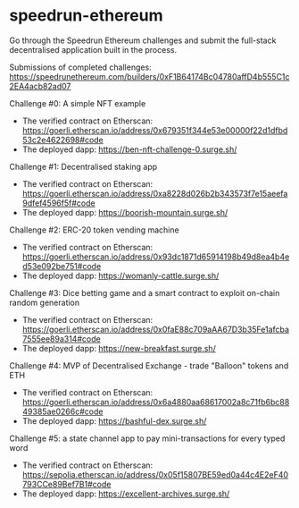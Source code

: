 # speedrun-ethereum

Go through the Speedrun Ethereum challenges and submit the full-stack decentralised application built in the process. 

Submissions of completed challenges: https://speedrunethereum.com/builders/0xF1B64174Bc04780affD4b555C1c2EA4acb82ad07

Challenge #0: A simple NFT example
- The verified contract on Etherscan: https://goerli.etherscan.io/address/0x679351f344e53e00000f22d1dfbd53c2e4622698#code
- The deployed dapp: https://ben-nft-challenge-0.surge.sh/

Challenge #1: Decentralised staking app
- The verified contract on Etherscan: https://goerli.etherscan.io/address/0xa8228d026b2b343573f7e15aeefa9dfef4596f5f#code
- The deployed dapp: https://boorish-mountain.surge.sh/

Challenge #2: ERC-20 token vending machine
- The verified contract on Etherscan: https://goerli.etherscan.io/address/0x93dc1871d65914198b49d8ea4b4ed53e092be751#code
- The deployed dapp: https://womanly-cattle.surge.sh/

Challenge #3: Dice betting game and a smart contract to exploit on-chain random generation
- The verified contract on Etherscan: https://goerli.etherscan.io/address/0x0faE88c709aAA67D3b35Fe1afcba7555ee89a314#code
- The deployed dapp: https://new-breakfast.surge.sh/

Challenge #4: MVP of Decentralised Exchange - trade "Balloon" tokens and ETH
- The verified contract on Etherscan: https://goerli.etherscan.io/address/0x6a4880aa68617002a8c71fb6bc8849385ae0266c#code
- The deployed dapp: https://bashful-dex.surge.sh/

Challenge #5: a state channel app to pay mini-transactions for every typed word
- The verified contract on Etherscan: https://sepolia.etherscan.io/address/0x05f15807BE59ed0a44c4E2eF40793CCe89Bef7B1#code
- The deployed dapp: https://excellent-archives.surge.sh/
